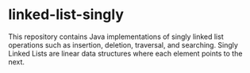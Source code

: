 # linked-list-singly
This repository contains Java implementations of singly linked list operations such as insertion, deletion, traversal, and searching. Singly Linked Lists are linear data structures where each element points to the next.
